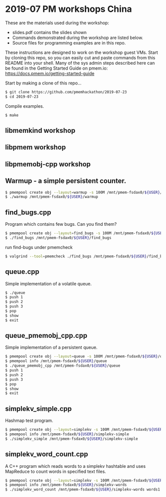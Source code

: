 # 2019-07 PM workshops China #

These are the materials used during the workshop:
- slides.pdf contains the slides shown
- Commands demonstrated during the workshop are listed below.
- Source files for programming examples are in this repo.

These instructions are designed to work on the workshop guest VMs.
Start by cloning this repo, so you can easily cut and paste commands from
this README into your shell.
Many of the sys admin steps described here can be found in the
Getting Started Guide on pmem.io:
https://docs.pmem.io/getting-started-guide

Start by making a clone of this repo...
```sh
$ git clone https://github.com/pmemhackathon/2019-07-23
$ cd 2019-07-23
```

Compile examples.
```sh
$ make
```

## libmemkind workshop ##


## libpmem workshop ##


## libpmemobj-cpp workshop ##

## Warmup - a simple persistent counter. ##

```sh
$ pmempool create obj --layout=warmup -s 100M /mnt/pmem-fsdax0/${USER}/warmup
$ ./warmup /mnt/pmem-fsdax0/${USER}/warmup
```

## find_bugs.cpp ##

Program which contains few bugs. Can you find them?
```sh
$ pmempool create obj --layout=find_bugs -s 100M /mnt/pmem-fsdax0/${USER}/find_bugs
$ ./find_bugs /mnt/pmem-fsdax0/${USER}/find_bugs
```
run find-bugs under pmemcheck
```sh
$ valgrind --tool=pmemcheck ./find_bugs /mnt/pmem-fsdax0/${USER}/find_bugs
```

## queue.cpp ##

Simple implementation of a volatile queue.
```sh
$ ./queue
$ push 1
$ push 2
$ push 3
$ pop
$ show
$ exit
```

## queue_pmemobj_cpp.cpp ##

Simple implementation of a persistent queue.
```sh
$ pmempool create obj --layout=queue -s 100M /mnt/pmem-fsdax0/${USER}/queue
$ pmempool info /mnt/pmem-fsdax0/${USER}/queue
$ ./queue_pmemobj_cpp /mnt/pmem-fsdax0/${USER}/queue
$ push 1
$ push 2
$ push 3
$ pop
$ show
$ exit
```

## simplekv_simple.cpp ##

Hashmap test program.
```sh
$ pmempool create obj --layout=simplekv -s 100M /mnt/pmem-fsdax0/${USER}/simplekv-simple
$ pmempool info /mnt/pmem-fsdax0/${USER}/simplekv-simple
$ ./simplekv_simple /mnt/pmem-fsdax0/${USER}/simplekv-simple
```

## simplekv_word_count.cpp ##

A C++ program which reads words to a simplekv hashtable and uses MapReduce
to count words in specified text files.
```sh
$ pmempool create obj --layout=simplekv -s 100M /mnt/pmem-fsdax0/${USER}/simplekv-words
$ pmempool info /mnt/pmem-fsdax0/${USER}/simplekv-words
$ ./simplekv_word_count /mnt/pmem-fsdax0/${USER}/simplekv-words words1.txt words2.txt
```

